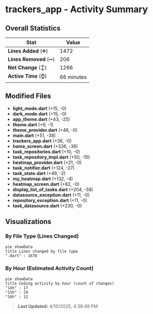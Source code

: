 # trackers_app - Activity Summary 

## Overall Statistics

| Stat                   | Value                                                             |
| ---------------------- | ----------------------------------------------------------------- |
| **Lines Added** (➕)   | 1472                                          |
| **Lines Removed** (➖) | 206                                        |
| **Net Change** (↕)    | 1266                |
| **Active Time** (⌚)   | 66 minutes |


## Modified Files
- **light_mode.dart** (+15, -0)
- **dark_mode.dart** (+15, -0)
- **app_theme.dart** (+43, -25)
- **theme.dart** (+6, -1)
- **theme_provider.dart** (+46, -0)
- **main.dart** (+51, -38)
- **trackers_app.dart** (+36, -0)
- **home_screen.dart** (+336, -36)
- **task_repositories.dart** (+10, -0)
- **task_repository_impl.dart** (+50, -15)
- **heatmap_provider.dart** (+21, -0)
- **task_notifier.dart** (+124, -27)
- **task_state.dart** (+49, -2)
- **my_heatmap.dart** (+132, -4)
- **heatmap_screen.dart** (+82, -0)
- **display_list_of_tasks.dart** (+204, -58)
- **datasource_exception.dart** (+11, -0)
- **repository_exception.dart** (+11, -0)
- **task_datasource.dart** (+230, -0)

## Visualizations

### By File Type (Lines Changed)

```mermaid
pie showData
title Lines changed by file type
".dart" : 1678
```

### By Hour (Estimated Activity Count)

```mermaid
pie showData
title Coding activity by hour (count of changes)
"14h" : 17
"15h" : 29
"16h" : 12
```


> **Last Updated:** 4/10/2025, 4:39:49 PM